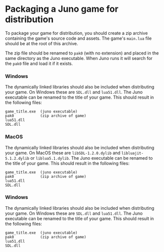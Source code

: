 # Packaging a Juno game for distribution

To package your game for distribution, you should create a zip archive containing the game's source code and assets. The game's `main.lua` file should be at the root of this archive.

The zip file should be renamed to `pak0` (with no extension) and placed in the same directory as the Juno executable. When Juno runs it will search for the `pak0` file and load it if it exists.

### Windows

The dynamically linked libraries should also be included when distributing your game. On Windows these are `SDL.dll` and `lua51.dll`. The Juno executable can be renamed to the title of your game. This should result in the following files:

```
game_title.exe  (juno executable)
pak0            (zip archive of game)
lua51.dll
SDL.dll

```

### MacOS

The dynamically linked libraries should also be included when distributing your game. On MacOS these are `libSDL-1.2.0.dylib` and `libluajit-5.1.2.dylib` or `liblua5.1.dylib`. The Juno executable can be renamed to the title of your game. This should result in the following files:

```
game_title.exe  (juno executable)
pak0            (zip archive of game)
lua51.dll
SDL.dll

```

### Windows

The dynamically linked libraries should also be included when distributing your game. On Windows these are `SDL.dll` and `lua51.dll`. The Juno executable can be renamed to the title of your game. This should result in the following files:

```
game_title.exe  (juno executable)
pak0            (zip archive of game)
lua51.dll
SDL.dll

```
